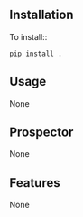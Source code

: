 Installation
------------

To install::

    pip install .


Usage
-----


None

Prospector
----------

None


Features
--------

None
